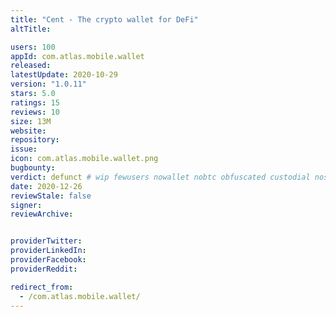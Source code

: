 ```yaml
---
title: "Cent - The crypto wallet for DeFi"
altTitle: 

users: 100
appId: com.atlas.mobile.wallet
released: 
latestUpdate: 2020-10-29
version: "1.0.11"
stars: 5.0
ratings: 15
reviews: 10
size: 13M
website: 
repository: 
issue: 
icon: com.atlas.mobile.wallet.png
bugbounty: 
verdict: defunct # wip fewusers nowallet nobtc obfuscated custodial nosource nonverifiable reproducible bounty defunct
date: 2020-12-26
reviewStale: false
signer: 
reviewArchive:


providerTwitter: 
providerLinkedIn: 
providerFacebook: 
providerReddit: 

redirect_from:
  - /com.atlas.mobile.wallet/
---
```



